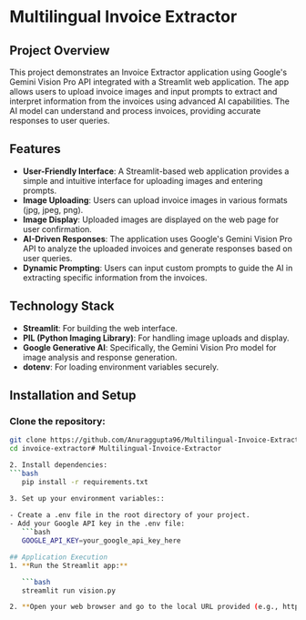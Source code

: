**Multilingual Invoice Extractor**
=============================================

**Project Overview**
---------------------

This project demonstrates an Invoice Extractor application using Google's Gemini Vision Pro API integrated with a Streamlit web application. The app allows users to upload invoice images and input prompts to extract and interpret information from the invoices using advanced AI capabilities. The AI model can understand and process invoices, providing accurate responses to user queries.

**Features**
------------

* **User-Friendly Interface**: A Streamlit-based web application provides a simple and intuitive interface for uploading images and entering prompts.
* **Image Uploading**: Users can upload invoice images in various formats (jpg, jpeg, png).
* **Image Display**: Uploaded images are displayed on the web page for user confirmation.
* **AI-Driven Responses**: The application uses Google's Gemini Vision Pro API to analyze the uploaded invoices and generate responses based on user queries.
* **Dynamic Prompting**: Users can input custom prompts to guide the AI in extracting specific information from the invoices.

**Technology Stack**
--------------------

* **Streamlit**: For building the web interface.
* **PIL (Python Imaging Library)**: For handling image uploads and display.
* **Google Generative AI**: Specifically, the Gemini Vision Pro model for image analysis and response generation.
* **dotenv**: For loading environment variables securely.

**Installation and Setup**
-------------------------

### Clone the repository:
```bash
git clone https://github.com/Anuraggupta96/Multilingual-Invoice-Extractor.git
cd invoice-extractor# Multilingual-Invoice-Extractor

2. Install dependencies:
```bash
   pip install -r requirements.txt

3. Set up your environment variables::
   
- Create a .env file in the root directory of your project.
- Add your Google API key in the .env file:
   ```bash
   GOOGLE_API_KEY=your_google_api_key_here

## Application Execution
1. **Run the Streamlit app:**

   ```bash
   streamlit run vision.py

2. **Open your web browser and go to the local URL provided (e.g., http://localhost:8501).**

